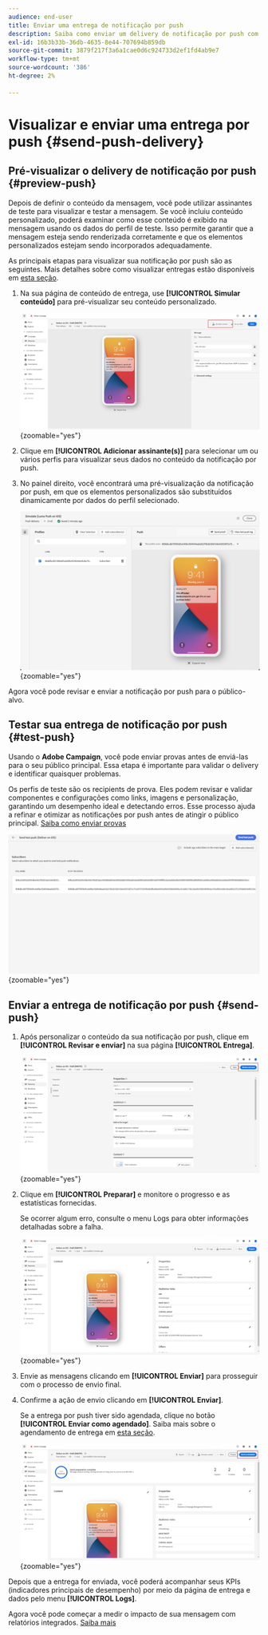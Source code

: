 ```yaml
---
audience: end-user
title: Enviar uma entrega de notificação por push
description: Saiba como enviar um delivery de notificação por push com o Adobe Campaign Web
exl-id: 16b3b33b-36db-4635-8e44-707694b859db
source-git-commit: 3879f217f3a6a1cae0d6c924733d2ef1fd4ab9e7
workflow-type: tm+mt
source-wordcount: '386'
ht-degree: 2%

---
```


# Visualizar e enviar uma entrega por push {#send-push-delivery}

## Pré-visualizar o delivery de notificação por push {#preview-push}

Depois de definir o conteúdo da mensagem, você pode utilizar assinantes de teste para visualizar e testar a mensagem. Se você incluiu conteúdo personalizado, poderá examinar como esse conteúdo é exibido na mensagem usando os dados do perfil de teste. Isso permite garantir que a mensagem esteja sendo renderizada corretamente e que os elementos personalizados estejam sendo incorporados adequadamente.

As principais etapas para visualizar sua notificação por push são as seguintes. Mais detalhes sobre como visualizar entregas estão disponíveis em [esta seção](../preview-test/preview-content.md).

1. Na sua página de conteúdo de entrega, use **[!UICONTROL Simular conteúdo]** para pré-visualizar seu conteúdo personalizado.

   ![](assets/push_send_1.png){zoomable="yes"}

1. Clique em **[!UICONTROL Adicionar assinante(s)]** para selecionar um ou vários perfis para visualizar seus dados no conteúdo da notificação por push.


   <!--Once your test subscribers are selected, click **[!UICONTROL Select]**.
    ![](assets/push_send_5.png){zoomable="yes"}-->

1. No painel direito, você encontrará uma pré-visualização da notificação por push, em que os elementos personalizados são substituídos dinamicamente por dados do perfil selecionado.

   ![](assets/push_send_7.png){zoomable="yes"}

Agora você pode revisar e enviar a notificação por push para o público-alvo.

## Testar sua entrega de notificação por push {#test-push}

Usando o **Adobe Campaign**, você pode enviar provas antes de enviá-las para o seu público principal. Essa etapa é importante para validar o delivery e identificar quaisquer problemas.

Os perfis de teste são os recipients de prova. Eles podem revisar e validar componentes e configurações como links, imagens e personalização, garantindo um desempenho ideal e detectando erros. Esse processo ajuda a refinar e otimizar as notificações por push antes de atingir o público principal. [Saiba como enviar provas](../preview-test/test-deliveries.md#subscribers)

![](assets/push_send_6.png){zoomable="yes"}

## Enviar a entrega de notificação por push {#send-push}

1. Após personalizar o conteúdo da sua notificação por push, clique em **[!UICONTROL Revisar e enviar]** na sua página **[!UICONTROL Entrega]**.

   ![](assets/push_send_2.png){zoomable="yes"}

1. Clique em **[!UICONTROL Preparar]** e monitore o progresso e as estatísticas fornecidas.

   Se ocorrer algum erro, consulte o menu Logs para obter informações detalhadas sobre a falha.

   ![](assets/push_send_3.png){zoomable="yes"}

1. Envie as mensagens clicando em **[!UICONTROL Enviar]** para prosseguir com o processo de envio final.

1. Confirme a ação de envio clicando em **[!UICONTROL Enviar]**.

   Se a entrega por push tiver sido agendada, clique no botão **[!UICONTROL Enviar como agendado]**. Saiba mais sobre o agendamento de entrega em [esta seção](../msg/gs-messages.md#schedule-the-delivery-sending).

   ![](assets/push_send_4.png){zoomable="yes"}

Depois que a entrega for enviada, você poderá acompanhar seus KPIs (indicadores principais de desempenho) por meio da página de entrega e dados pelo menu **[!UICONTROL Logs]**.

Agora você pode começar a medir o impacto de sua mensagem com relatórios integrados. [Saiba mais](../reporting/push-report.md)
